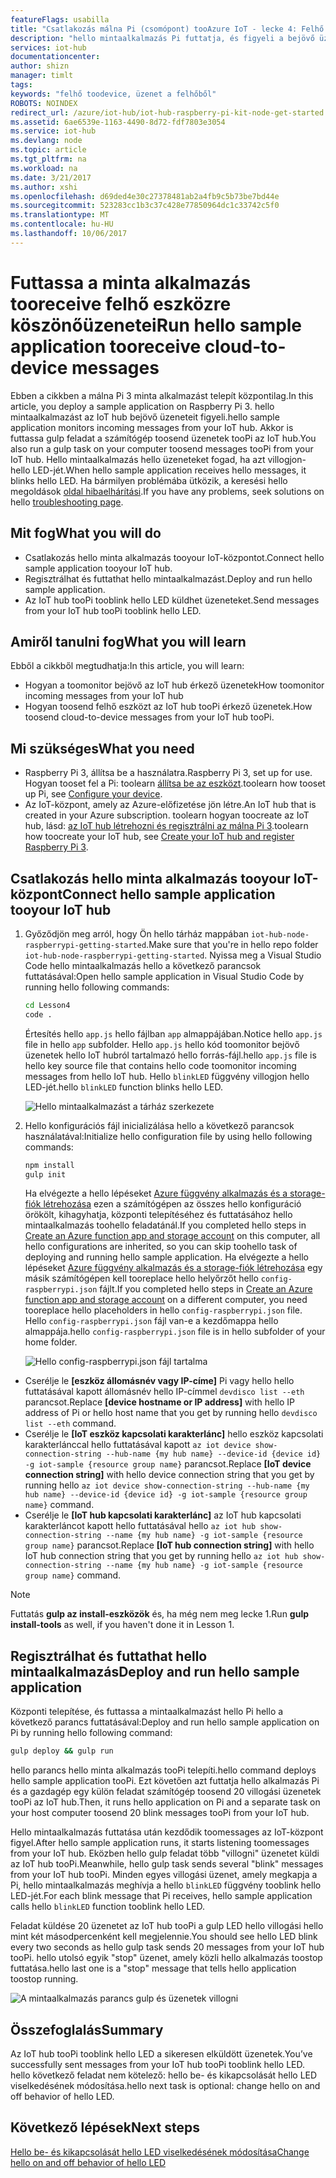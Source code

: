 ```yaml
---
featureFlags: usabilla
title: "Csatlakozás málna Pi (csomópont) tooAzure IoT - lecke 4: Felhő eszközre |} Microsoft Docs"
description: "hello mintaalkalmazás Pi futtatja, és figyeli a bejövő üzenetek az IoT hub. Egy új gulp feladatot az IoT hub tooblink hello LED üzenetek tooPi küldi."
services: iot-hub
documentationcenter: 
author: shizn
manager: timlt
tags: 
keywords: "felhő toodevice, üzenet a felhőből"
ROBOTS: NOINDEX
redirect_url: /azure/iot-hub/iot-hub-raspberry-pi-kit-node-get-started
ms.assetid: 6ae6539e-1163-4490-8d72-fdf7803e3054
ms.service: iot-hub
ms.devlang: node
ms.topic: article
ms.tgt_pltfrm: na
ms.workload: na
ms.date: 3/21/2017
ms.author: xshi
ms.openlocfilehash: d69ded4e30c27378481ab2a4fb9c5b73be7bd44e
ms.sourcegitcommit: 523283cc1b3c37c428e77850964dc1c33742c5f0
ms.translationtype: MT
ms.contentlocale: hu-HU
ms.lasthandoff: 10/06/2017
---
```

# <a name="run-hello-sample-application-tooreceive-cloud-to-device-messages"></a><span data-ttu-id="a1c9a-105">Futtassa a minta alkalmazás tooreceive felhő eszközre köszönőüzenetei</span><span class="sxs-lookup"><span data-stu-id="a1c9a-105">Run hello sample application tooreceive cloud-to-device messages</span></span>
<span data-ttu-id="a1c9a-106">Ebben a cikkben a málna Pi 3 minta alkalmazást telepít központilag.</span><span class="sxs-lookup"><span data-stu-id="a1c9a-106">In this article, you deploy a sample application on Raspberry Pi 3.</span></span> <span data-ttu-id="a1c9a-107">hello mintaalkalmazást az IoT hub bejövő üzeneteit figyeli.</span><span class="sxs-lookup"><span data-stu-id="a1c9a-107">hello sample application monitors incoming messages from your IoT hub.</span></span> <span data-ttu-id="a1c9a-108">Akkor is futtassa gulp feladat a számítógép toosend üzenetek tooPi az IoT hub.</span><span class="sxs-lookup"><span data-stu-id="a1c9a-108">You also run a gulp task on your computer toosend messages tooPi from your IoT hub.</span></span> <span data-ttu-id="a1c9a-109">Hello mintaalkalmazás hello üzeneteket fogad, ha azt villogjon-hello LED-jét.</span><span class="sxs-lookup"><span data-stu-id="a1c9a-109">When hello sample application receives hello messages, it blinks hello LED.</span></span> <span data-ttu-id="a1c9a-110">Ha bármilyen problémába ütközik, a keresési hello megoldások [oldal hibaelhárítási](iot-hub-raspberry-pi-kit-node-troubleshooting.md).</span><span class="sxs-lookup"><span data-stu-id="a1c9a-110">If you have any problems, seek solutions on hello [troubleshooting page](iot-hub-raspberry-pi-kit-node-troubleshooting.md).</span></span>

## <a name="what-you-will-do"></a><span data-ttu-id="a1c9a-111">Mit fog</span><span class="sxs-lookup"><span data-stu-id="a1c9a-111">What you will do</span></span>
* <span data-ttu-id="a1c9a-112">Csatlakozás hello minta alkalmazás tooyour IoT-központot.</span><span class="sxs-lookup"><span data-stu-id="a1c9a-112">Connect hello sample application tooyour IoT hub.</span></span>
* <span data-ttu-id="a1c9a-113">Regisztrálhat és futtathat hello mintaalkalmazást.</span><span class="sxs-lookup"><span data-stu-id="a1c9a-113">Deploy and run hello sample application.</span></span>
* <span data-ttu-id="a1c9a-114">Az IoT hub tooPi tooblink hello LED küldhet üzeneteket.</span><span class="sxs-lookup"><span data-stu-id="a1c9a-114">Send messages from your IoT hub tooPi tooblink hello LED.</span></span>

## <a name="what-you-will-learn"></a><span data-ttu-id="a1c9a-115">Amiről tanulni fog</span><span class="sxs-lookup"><span data-stu-id="a1c9a-115">What you will learn</span></span>
<span data-ttu-id="a1c9a-116">Ebből a cikkből megtudhatja:</span><span class="sxs-lookup"><span data-stu-id="a1c9a-116">In this article, you will learn:</span></span>
* <span data-ttu-id="a1c9a-117">Hogyan a toomonitor bejövő az IoT hub érkező üzenetek</span><span class="sxs-lookup"><span data-stu-id="a1c9a-117">How toomonitor incoming messages from your IoT hub</span></span>
* <span data-ttu-id="a1c9a-118">Hogyan toosend felhő eszközt az IoT hub tooPi érkező üzenetek.</span><span class="sxs-lookup"><span data-stu-id="a1c9a-118">How toosend cloud-to-device messages from your IoT hub tooPi.</span></span>

## <a name="what-you-need"></a><span data-ttu-id="a1c9a-119">Mi szükséges</span><span class="sxs-lookup"><span data-stu-id="a1c9a-119">What you need</span></span>
* <span data-ttu-id="a1c9a-120">Raspberry Pi 3, állítsa be a használatra.</span><span class="sxs-lookup"><span data-stu-id="a1c9a-120">Raspberry Pi 3, set up for use.</span></span> <span data-ttu-id="a1c9a-121">Hogyan tooset fel a Pi: toolearn [állítsa be az eszközt](iot-hub-raspberry-pi-kit-node-lesson1-configure-your-device.md).</span><span class="sxs-lookup"><span data-stu-id="a1c9a-121">toolearn how tooset up Pi, see [Configure your device](iot-hub-raspberry-pi-kit-node-lesson1-configure-your-device.md).</span></span>
* <span data-ttu-id="a1c9a-122">Az IoT-központ, amely az Azure-előfizetése jön létre.</span><span class="sxs-lookup"><span data-stu-id="a1c9a-122">An IoT hub that is created in your Azure subscription.</span></span> <span data-ttu-id="a1c9a-123">toolearn hogyan toocreate az IoT hub, lásd: [az IoT hub létrehozni és regisztrálni az málna Pi 3](iot-hub-raspberry-pi-kit-node-lesson2-prepare-azure-iot-hub.md).</span><span class="sxs-lookup"><span data-stu-id="a1c9a-123">toolearn how toocreate your IoT hub, see [Create your IoT hub and register Raspberry Pi 3](iot-hub-raspberry-pi-kit-node-lesson2-prepare-azure-iot-hub.md).</span></span>

## <a name="connect-hello-sample-application-tooyour-iot-hub"></a><span data-ttu-id="a1c9a-124">Csatlakozás hello minta alkalmazás tooyour IoT-központ</span><span class="sxs-lookup"><span data-stu-id="a1c9a-124">Connect hello sample application tooyour IoT hub</span></span>
1. <span data-ttu-id="a1c9a-125">Győződjön meg arról, hogy Ön hello tárház mappában `iot-hub-node-raspberrypi-getting-started`.</span><span class="sxs-lookup"><span data-stu-id="a1c9a-125">Make sure that you're in hello repo folder `iot-hub-node-raspberrypi-getting-started`.</span></span> <span data-ttu-id="a1c9a-126">Nyissa meg a Visual Studio Code hello mintaalkalmazás hello a következő parancsok futtatásával:</span><span class="sxs-lookup"><span data-stu-id="a1c9a-126">Open hello sample application in Visual Studio Code by running hello following commands:</span></span>
   
   ```bash
   cd Lesson4
   code .
   ```
   
   <span data-ttu-id="a1c9a-127">Értesítés hello `app.js` hello fájlban `app` almappájában.</span><span class="sxs-lookup"><span data-stu-id="a1c9a-127">Notice hello `app.js` file in hello `app` subfolder.</span></span> <span data-ttu-id="a1c9a-128">Hello `app.js` hello kód toomonitor bejövő üzenetek hello IoT hubról tartalmazó hello forrás-fájl.</span><span class="sxs-lookup"><span data-stu-id="a1c9a-128">hello `app.js` file is hello key source file that contains hello code toomonitor incoming messages from hello IoT hub.</span></span> <span data-ttu-id="a1c9a-129">Hello `blinkLED` függvény villogjon hello LED-jét.</span><span class="sxs-lookup"><span data-stu-id="a1c9a-129">hello `blinkLED` function blinks hello LED.</span></span>
   
   ![Hello mintaalkalmazást a tárház szerkezete](media/iot-hub-raspberry-pi-lessons/lesson4/repo_structure.png)
2. <span data-ttu-id="a1c9a-131">Hello konfigurációs fájl inicializálása hello a következő parancsok használatával:</span><span class="sxs-lookup"><span data-stu-id="a1c9a-131">Initialize hello configuration file by using hello following commands:</span></span>
   
   ```bash
   npm install
   gulp init
   ```
   
   <span data-ttu-id="a1c9a-132">Ha elvégezte a hello lépéseket [Azure függvény alkalmazás és a storage-fiók létrehozása](iot-hub-raspberry-pi-kit-node-lesson3-deploy-resource-manager-template.md) ezen a számítógépen az összes hello konfiguráció örökölt, kihagyhatja, központi telepítéséhez és futtatásához hello mintaalkalmazás toohello feladatánál.</span><span class="sxs-lookup"><span data-stu-id="a1c9a-132">If you completed hello steps in [Create an Azure function app and storage account](iot-hub-raspberry-pi-kit-node-lesson3-deploy-resource-manager-template.md) on this computer, all hello configurations are inherited, so you can skip toohello task of deploying and running hello sample application.</span></span> <span data-ttu-id="a1c9a-133">Ha elvégezte a hello lépéseket [Azure függvény alkalmazás és a storage-fiók létrehozása](iot-hub-raspberry-pi-kit-node-lesson3-deploy-resource-manager-template.md) egy másik számítógépen kell tooreplace hello helyőrzőt hello `config-raspberrypi.json` fájlt.</span><span class="sxs-lookup"><span data-stu-id="a1c9a-133">If you completed hello steps in [Create an Azure function app and storage account](iot-hub-raspberry-pi-kit-node-lesson3-deploy-resource-manager-template.md) on a different computer, you need tooreplace hello placeholders in hello `config-raspberrypi.json` file.</span></span> <span data-ttu-id="a1c9a-134">Hello `config-raspberrypi.json` fájl van-e a kezdőmappa hello almappája.</span><span class="sxs-lookup"><span data-stu-id="a1c9a-134">hello `config-raspberrypi.json` file is in hello subfolder of your home folder.</span></span>
   
   ![Hello config-raspberrypi.json fájl tartalma](media/iot-hub-raspberry-pi-lessons/lesson4/config_raspberrypi.png)

* <span data-ttu-id="a1c9a-136">Cserélje le **[eszköz állomásnév vagy IP-címe]** Pi vagy hello hello futtatásával kapott állomásnév hello IP-címmel `devdisco list --eth` parancsot.</span><span class="sxs-lookup"><span data-stu-id="a1c9a-136">Replace **[device hostname or IP address]** with hello IP address of Pi or hello host name that you get by running hello `devdisco list --eth` command.</span></span>
* <span data-ttu-id="a1c9a-137">Cserélje le **[IoT eszköz kapcsolati karakterlánc]** hello eszköz kapcsolati karakterlánccal hello futtatásával kapott `az iot device show-connection-string --hub-name {my hub name} --device-id {device id} -g iot-sample {resource group name}` parancsot.</span><span class="sxs-lookup"><span data-stu-id="a1c9a-137">Replace **[IoT device connection string]** with hello device connection string that you get by running hello `az iot device show-connection-string --hub-name {my hub name} --device-id {device id} -g iot-sample {resource group name}` command.</span></span>
* <span data-ttu-id="a1c9a-138">Cserélje le **[IoT hub kapcsolati karakterlánc]** az IoT hub kapcsolati karakterláncot kapott hello futtatásával hello `az iot hub show-connection-string --name {my hub name} -g iot-sample {resource group name}` parancsot.</span><span class="sxs-lookup"><span data-stu-id="a1c9a-138">Replace **[IoT hub connection string]** with hello IoT hub connection string that you get by running hello `az iot hub show-connection-string --name {my hub name} -g iot-sample {resource group name}` command.</span></span>

> [!NOTE]
> <span data-ttu-id="a1c9a-139">Futtatás **gulp az install-eszközök** és, ha még nem meg lecke 1.</span><span class="sxs-lookup"><span data-stu-id="a1c9a-139">Run **gulp install-tools** as well, if you haven't done it in Lesson 1.</span></span>

## <a name="deploy-and-run-hello-sample-application"></a><span data-ttu-id="a1c9a-140">Regisztrálhat és futtathat hello mintaalkalmazás</span><span class="sxs-lookup"><span data-stu-id="a1c9a-140">Deploy and run hello sample application</span></span>
<span data-ttu-id="a1c9a-141">Központi telepítése, és futtassa a mintaalkalmazást hello Pi hello a következő parancs futtatásával:</span><span class="sxs-lookup"><span data-stu-id="a1c9a-141">Deploy and run hello sample application on Pi by running hello following command:</span></span>

```bash
gulp deploy && gulp run
```

<span data-ttu-id="a1c9a-142">hello parancs hello minta alkalmazás tooPi telepíti.</span><span class="sxs-lookup"><span data-stu-id="a1c9a-142">hello command deploys hello sample application tooPi.</span></span> <span data-ttu-id="a1c9a-143">Ezt követően azt futtatja hello alkalmazás Pi és a gazdagép egy külön feladat számítógép toosend 20 villogási üzenetek tooPi az IoT hub.</span><span class="sxs-lookup"><span data-stu-id="a1c9a-143">Then, it runs hello application on Pi and a separate task on your host computer toosend 20 blink messages tooPi from your IoT hub.</span></span>

<span data-ttu-id="a1c9a-144">Hello mintaalkalmazás futtatása után kezdődik toomessages az IoT-központ figyel.</span><span class="sxs-lookup"><span data-stu-id="a1c9a-144">After hello sample application runs, it starts listening toomessages from your IoT hub.</span></span> <span data-ttu-id="a1c9a-145">Eközben hello gulp feladat több "villogni" üzenetet küldi az IoT hub tooPi.</span><span class="sxs-lookup"><span data-stu-id="a1c9a-145">Meanwhile, hello gulp task sends several "blink" messages from your IoT hub tooPi.</span></span> <span data-ttu-id="a1c9a-146">Minden egyes villogási üzenet, amely megkapja a Pi, hello mintaalkalmazás meghívja a hello `blinkLED` függvény tooblink hello LED-jét.</span><span class="sxs-lookup"><span data-stu-id="a1c9a-146">For each blink message that Pi receives, hello sample application calls hello `blinkLED` function tooblink hello LED.</span></span>

<span data-ttu-id="a1c9a-147">Feladat küldése 20 üzenetet az IoT hub tooPi a gulp LED hello villogási hello mint két másodpercenként kell megjelennie.</span><span class="sxs-lookup"><span data-stu-id="a1c9a-147">You should see hello LED blink every two seconds as hello gulp task sends 20 messages from your IoT hub tooPi.</span></span> <span data-ttu-id="a1c9a-148">hello utolsó egyik "stop" üzenet, amely közli hello alkalmazás toostop futtatása.</span><span class="sxs-lookup"><span data-stu-id="a1c9a-148">hello last one is a "stop" message that tells hello application toostop running.</span></span>

![A mintaalkalmazás parancs gulp és üzenetek villogni](media/iot-hub-raspberry-pi-lessons/lesson4/gulp_blink.png)

## <a name="summary"></a><span data-ttu-id="a1c9a-150">Összefoglalás</span><span class="sxs-lookup"><span data-stu-id="a1c9a-150">Summary</span></span>
<span data-ttu-id="a1c9a-151">Az IoT hub tooPi tooblink hello LED a sikeresen elküldött üzenetek.</span><span class="sxs-lookup"><span data-stu-id="a1c9a-151">You’ve successfully sent messages from your IoT hub tooPi tooblink hello LED.</span></span> <span data-ttu-id="a1c9a-152">hello következő feladat nem kötelező: hello be- és kikapcsolását hello LED viselkedésének módosítása.</span><span class="sxs-lookup"><span data-stu-id="a1c9a-152">hello next task is optional: change hello on and off behavior of hello LED.</span></span>

## <a name="next-steps"></a><span data-ttu-id="a1c9a-153">Következő lépések</span><span class="sxs-lookup"><span data-stu-id="a1c9a-153">Next steps</span></span>
[<span data-ttu-id="a1c9a-154">Hello be- és kikapcsolását hello LED viselkedésének módosítása</span><span class="sxs-lookup"><span data-stu-id="a1c9a-154">Change hello on and off behavior of hello LED</span></span>](iot-hub-raspberry-pi-kit-node-lesson4-change-led-behavior.md)

